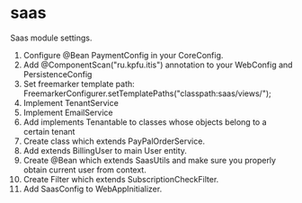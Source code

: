 # saas
Saas module settings.

1. Configure @Bean PaymentConfig in your CoreConfig.
2. Add @ComponentScan("ru.kpfu.itis") annotation to your WebConfig and PersistenceConfig
3.  Set freemarker template path:
    FreemarkerConfigurer.setTemplatePaths("classpath:saas/views/");
4. Implement TenantService
5. Implement EmailService
6. Add implements Tenantable to classes whose objects belong to a certain tenant 
7. Create class which extends PayPalOrderService.
8. Add extends BillingUser to main User entity.
9. Create @Bean which extends SaasUtils and make sure you properly obtain current user from context.
10. Create Filter which extends SubscriptionCheckFilter.
11. Add SaasConfig to WebAppInitializer.

